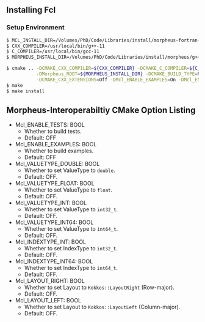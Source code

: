 ## Installing Fcl

### Setup Environment
```sh
$ MCL_INSTALL_DIR=/Volumes/PhD/Code/Libraries/install/morpheus-fortran-interop/g++-11-debug
$ CXX_COMPILER=/usr/local/bin/g++-11
$ C_COMPILER=/usr/local/bin/gcc-11
$ MORPHEUS_INSTALL_DIR=/Volumes/PhD/Code/Libraries/install/morpheus/g++-11-debug
```

```sh
$ cmake .. -DCMAKE_CXX_COMPILER=${CXX_COMPILER} -DCMAKE_C_COMPILER=${C_COMPILER} -DCMAKE_INSTALL_PREFIX=${MCL_INSTALL_DIR} \
           -DMorpheus_ROOT=${MORPHEUS_INSTALL_DIR} -DCMAKE_BUILD_TYPE=Release \
           -DCMAKE_CXX_EXTENSIONS=Off -DMcl_ENABLE_EXAMPLES=On -DMcl_ENABLE_TESTS=Off -DMcl_VALUETYPE_DOUBLE=ON -DMcl_INDEXTYPE_INT=ON -DMcl_LAYOUT_RIGHT=ON
$ make
$ make install
```

## Morpheus-Interoperabiltiy CMake Option Listing
* Mcl_ENABLE_TESTS: BOOL
  * Whether to build tests.
  * Default: OFF
* Mcl_ENABLE_EXAMPLES: BOOL
  * Whether to build examples.
  * Default: OFF
* Mcl_VALUETYPE_DOUBLE: BOOL
  * Whether to set ValueType to `double`.
  * Default: OFF.
* Mcl_VALUETYPE_FLOAT: BOOL
  * Whether to set ValueType to `float`.
  * Default: OFF.
* Mcl_VALUETYPE_INT: BOOL
  * Whether to set ValueType to `int32_t`.
  * Default: OFF.
* Mcl_VALUETYPE_INT64: BOOL
  * Whether to set ValueType to `int64_t`.
  * Default: OFF.
* Mcl_INDEXTYPE_INT: BOOL
  * Whether to set IndexType to `int32_t`.
  * Default: OFF.
* Mcl_INDEXTYPE_INT64: BOOL
  * Whether to set IndexType to `int64_t`.
  * Default: OFF.
* Mcl_LAYOUT_RIGHT: BOOL
  * Whether to set Layout to `Kokkos::LayoutRight` (Row-major).
  * Default: OFF.
* Mcl_LAYOUT_LEFT: BOOL
  * Whether to set Layout to `Kokkos::LayoutLeft` (Column-major).
  * Default: OFF.
